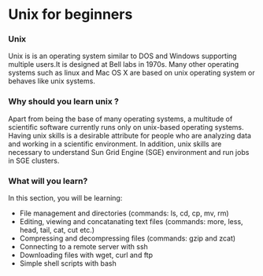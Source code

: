 # Unix for beginners

### Unix
Unix is is an operating system similar to DOS and Windows supporting multiple users.It is designed at Bell labs in 1970s. Many other operating systems such as linux and Mac OS X  are based on unix operating system or behaves like unix systems.

### Why should you learn unix ?
Apart from being the base of many operating systems, a multitude of scientific software currently runs only on unix-based operating systems. Having unix skills is a desirable attribute for people who are analyzing data and working in a scientific environment. In addition, unix skills are necessary to understand Sun Grid Engine (SGE) environment and run jobs in  SGE clusters.

### What will you learn?

In this section, you will be learning:
* File management and directories (commands: ls, cd, cp, mv, rm)
* Editing, viewing and concatanating text files (commands: more, less, head, tail, cat, cut etc.)
* Compressing and decompressing files (commands: gzip and zcat)
* Connecting to a remote server with ssh
* Downloading files with wget, curl and ftp
* Simple shell scripts with bash
